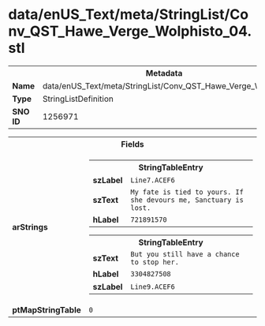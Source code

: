 <h1>data/enUS_Text/meta/StringList/Conv_QST_Hawe_Verge_Wolphisto_04.stl</h1><table><tr><th colspan="100%">Metadata</th></tr><tr><td><b>Name</b></td><td>data/enUS_Text/meta/StringList/Conv_QST_Hawe_Verge_Wolphisto_04.stl</td></tr><tr><td><b>Type</b></td><td>StringListDefinition</td></tr><tr><td><b>SNO ID</b></td><td>1256971</td></tr></table>

<table><tr><th colspan="100%">Fields</th></tr><tr><td><b>arStrings</b></td><td><table><tr><th colspan="100%">StringTableEntry</th></tr><tr><td><b>szLabel</b></td><td><code>Line7.ACEF6</code></td></tr><tr><td><b>szText</b></td><td><code>My fate is tied to yours. If she devours me, Sanctuary is lost.</code></td></tr><tr><td><b>hLabel</b></td><td><code>721891570</code></td></tr></table>


<table><tr><th colspan="100%">StringTableEntry</th></tr><tr><td><b>szText</b></td><td><code>But you still have a chance to stop her.</code></td></tr><tr><td><b>hLabel</b></td><td><code>3304827508</code></td></tr><tr><td><b>szLabel</b></td><td><code>Line9.ACEF6</code></td></tr></table>


</td></tr><tr><td><b>ptMapStringTable</b></td><td><code>0</code></td></tr></table>

